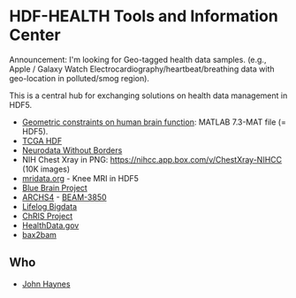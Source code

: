 # HDF-HEALTH Tools and Information Center

Announcement: I'm looking for Geo-tagged health data samples. (e.g., Apple / Galaxy Watch Electrocardiography/heartbeat/breathing data with geo-location in polluted/smog region).

This is a central hub for exchanging solutions on health data management in HDF5.

* [Geometric constraints on human brain function](https://osf.io/xczmp/): MATLAB 7.3-MAT file (= HDF5).
* [TCGA HDF](https://zenodo.org/record/6977490#.ZCR0iC-B2Aw)
* [Neurodata Without Borders](https://www.nwb.org/nwb-software/)
* NIH Chest Xray in PNG: https://nihcc.app.box.com/v/ChestXray-NIHCC (10K images)
* [mridata.org](http://mridata.org/list) - Knee MRI in HDF5
* [Blue Brain Project](https://www.epfl.ch/research/domains/bluebrain/)
* [ARCHS4](https://amp.pharm.mssm.edu/archs4/download.html) - [BEAM-3850](https://issues.apache.org/jira/browse/BEAM-3850)
* [Lifelog Bigdata](http://www.bigdata-lifelog.kr/lifelog/find/distribute/dataList)
* [ChRIS Project](http://chrisproject.org)
* [HealthData.gov](https://healthdata.gov/)
* [bax2bam](https://github.com/pacificbiosciences/bax2bam/)

## Who
* [John Haynes](https://appliedsciences.nasa.gov/about/our-team/john-haynes)
